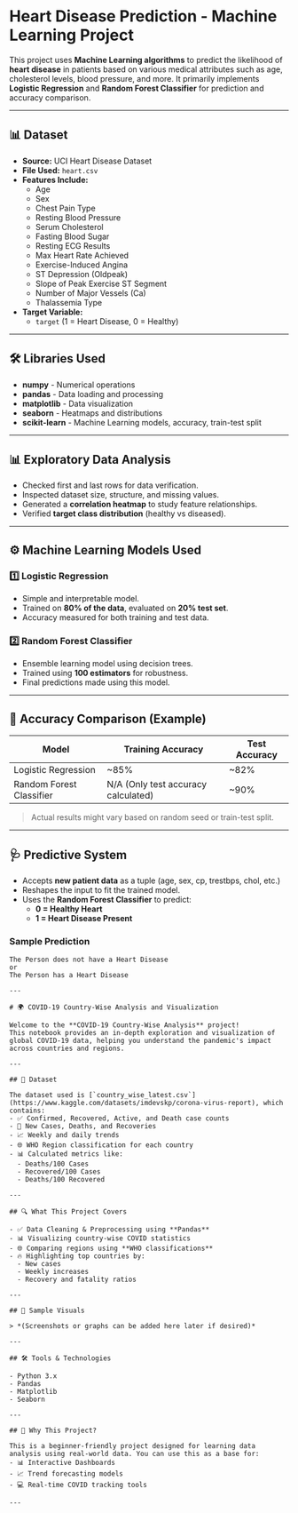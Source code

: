 # Heart Disease Prediction - Machine Learning Project

This project uses **Machine Learning algorithms** to predict the likelihood of **heart disease** in patients based on various medical attributes such as age, cholesterol levels, blood pressure, and more. It primarily implements **Logistic Regression** and **Random Forest Classifier** for prediction and accuracy comparison.

---

## 📊 Dataset
- **Source:** UCI Heart Disease Dataset
- **File Used:** `heart.csv`
- **Features Include:**
    - Age
    - Sex
    - Chest Pain Type
    - Resting Blood Pressure
    - Serum Cholesterol
    - Fasting Blood Sugar
    - Resting ECG Results
    - Max Heart Rate Achieved
    - Exercise-Induced Angina
    - ST Depression (Oldpeak)
    - Slope of Peak Exercise ST Segment
    - Number of Major Vessels (Ca)
    - Thalassemia Type
- **Target Variable:**
    - `target` (1 = Heart Disease, 0 = Healthy)

---

## 🛠️ Libraries Used
- **numpy** - Numerical operations
- **pandas** - Data loading and processing
- **matplotlib** - Data visualization
- **seaborn** - Heatmaps and distributions
- **scikit-learn** - Machine Learning models, accuracy, train-test split

---

## 📊 Exploratory Data Analysis
- Checked first and last rows for data verification.
- Inspected dataset size, structure, and missing values.
- Generated a **correlation heatmap** to study feature relationships.
- Verified **target class distribution** (healthy vs diseased).

---

## ⚙️ Machine Learning Models Used
### 1️⃣ Logistic Regression
- Simple and interpretable model.
- Trained on **80% of the data**, evaluated on **20% test set**.
- Accuracy measured for both training and test data.

### 2️⃣ Random Forest Classifier
- Ensemble learning model using decision trees.
- Trained using **100 estimators** for robustness.
- Final predictions made using this model.

---

## 🔬 Accuracy Comparison (Example)
| Model                        | Training Accuracy | Test Accuracy |
|-------------------|-------------------|----------------|
| Logistic Regression        | ~85% | ~82% |
| Random Forest Classifier   | N/A (Only test accuracy calculated) | ~90% |

> Actual results might vary based on random seed or train-test split.

---

## 🩺 Predictive System
- Accepts **new patient data** as a tuple (age, sex, cp, trestbps, chol, etc.)
- Reshapes the input to fit the trained model.
- Uses the **Random Forest Classifier** to predict:
    - **0 = Healthy Heart**
    - **1 = Heart Disease Present**

### Sample Prediction
```text
The Person does not have a Heart Disease
or
The Person has a Heart Disease

---

# 🌍 COVID-19 Country-Wise Analysis and Visualization

Welcome to the **COVID-19 Country-Wise Analysis** project!  
This notebook provides an in-depth exploration and visualization of global COVID-19 data, helping you understand the pandemic's impact across countries and regions.

---

## 📁 Dataset

The dataset used is [`country_wise_latest.csv`](https://www.kaggle.com/datasets/imdevskp/corona-virus-report), which contains:
- ✅ Confirmed, Recovered, Active, and Death case counts
- 🔁 New Cases, Deaths, and Recoveries
- 📈 Weekly and daily trends
- 🌐 WHO Region classification for each country
- 📊 Calculated metrics like:
  - Deaths/100 Cases
  - Recovered/100 Cases
  - Deaths/100 Recovered

---

## 🔍 What This Project Covers

- ✅ Data Cleaning & Preprocessing using **Pandas**
- 📊 Visualizing country-wise COVID statistics
- 🌐 Comparing regions using **WHO classifications**
- 🔥 Highlighting top countries by:
  - New cases
  - Weekly increases
  - Recovery and fatality ratios

---

## 📸 Sample Visuals

> *(Screenshots or graphs can be added here later if desired)*

---

## 🛠️ Tools & Technologies

- Python 3.x
- Pandas
- Matplotlib
- Seaborn

---

## 📌 Why This Project?

This is a beginner-friendly project designed for learning data analysis using real-world data. You can use this as a base for:
- 📊 Interactive Dashboards
- 📈 Trend forecasting models
- 💻 Real-time COVID tracking tools

---
